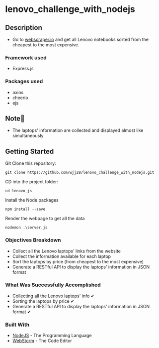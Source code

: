 # lenovo_challenge_with_nodejs


## Description

* Go to [webscraper.io](https://webscraper.io/test-sites/e-commerce/allinone/computers/laptops') and get all Lenovo notebooks sorted from the cheapest to the most expensive.

### Framework used
* Express.js

 ### Packages used
 * axios
 * cheerio
 * ejs


## Note📝
* The laptops' information are collected and displayed almost like simultaneously

## Getting Started

Git Clone this repository:

```
git clone https://github.com/wjj28/lenovo_challenge_with_nodejs.git
```

CD into the project folder:

```
cd lenovo_js
```

Install the Node packages
```
npm install --save
```

Render the webpage to get all the data
```
nodemon .\server.js
```


### Objectives Breakdown
* Collect all the Lenovo laptops' links from the website
* Collect the information available for each laptop
* Sort the laptops by price (from cheapest to the most expensive)
* Generate a RESTful API to display the laptops' information in JSON format


### What Was Successfully Accomplished
* Collecting all the Lenovo laptops' info ✔
* Sorting the laptops by price ✔
* Generate a RESTful API to display the laptops' information in JSON format ✔

### Built With

* [NodeJS](https://nodejs.org/) - The Programming Language
* [WebStorm](https://www.jetbrains.com/webstorm/) - The Code Editor



